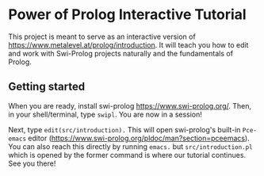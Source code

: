 
# Power of Prolog Interactive Tutorial

This project is meant to serve as an interactive version of https://www.metalevel.at/prolog/introduction. It will teach you how to edit and work with Swi-Prolog projects naturally and the fundamentals of Prolog.

## Getting started

When you are ready, install swi-prolog https://www.swi-prolog.org/. Then, in your shell/terminal, type `swipl`. You are now in a session! 

Next, type `edit(src/introduction).` This will open swi-prolog's built-in `Pce-emacs` editor (https://www.swi-prolog.org/pldoc/man?section=pceemacs). You can also reach this directly by running `emacs.` but `src/introduction.pl` which is opened by the former command is where our tutorial continues. See you there!

